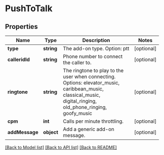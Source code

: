 # PushToTalk

## Properties
Name | Type | Description | Notes
------------ | ------------- | ------------- | -------------
**type** | **string** | The add-on type. Option: ptt | [optional] 
**calleridId** | **string** | Phone number to connect the caller to. | [optional] 
**ringtone** | **string** | The ringtone to play to the user when connecting. Options: elevator_music, caribbean_music, classical_music, digital_ringing, old_phone_ringing, goofy_music | [optional] 
**cpm** | **int** | Calls per minute throttling. | [optional] 
**addMessage** | **object** | Add a generic add-on message. | [optional] 

[[Back to Model list]](../../README.md#documentation-for-models) [[Back to API list]](../../README.md#documentation-for-api-endpoints) [[Back to README]](../../README.md)


